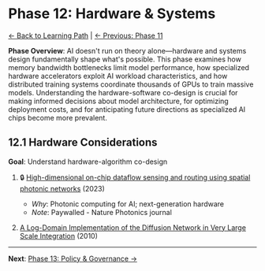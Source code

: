 # Phase 12: Hardware & Systems

[← Back to Learning Path](../learning-path.md) | [← Previous: Phase 11](phase-11-vision.md)

**Phase Overview**: AI doesn't run on theory alone—hardware and systems design fundamentally shape what's possible. This phase examines how memory bandwidth bottlenecks limit model performance, how specialized hardware accelerators exploit AI workload characteristics, and how distributed training systems coordinate thousands of GPUs to train massive models. Understanding the hardware-software co-design is crucial for making informed decisions about model architecture, for optimizing deployment costs, and for anticipating future directions as specialized AI chips become more prevalent.

## 12.1 Hardware Considerations
**Goal**: Understand hardware-algorithm co-design

1. 🔒 [High-dimensional on-chip dataflow sensing and routing using spatial photonic networks](https://www.nature.com/articles/s41566-023-01272-3.pdf) (2023)
   - *Why*: Photonic computing for AI; next-generation hardware
   - *Note*: Paywalled - Nature Photonics journal

2. [A Log-Domain Implementation of the Diffusion Network in Very Large Scale Integration](https://papers.nips.cc/paper_files/paper/2010/file/7bcdf75ad237b8e02e301f4091fb6bc8-Paper.pdf) (2010)

---

**Next**: [Phase 13: Policy & Governance →](phase-13-policy.md)
